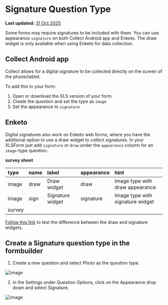 # Signature Question Type
**Last updated:** <a href="https://github.com/kobotoolbox/docs/blob/0050a936217ec4b5b9cf44a66826778898ed29d5/source/collecting_signatures.md" class="reference">31 Oct 2025</a>


Some forms may require signatures to be included with them. You can use
appearance `signature` on both Collect Android app and Enketo. The draw widget
is only available when using Enketo for data collection.

## Collect Android app

Collect allows for a digital signature to be collected directly on the screen of
the phone/tablet.

To add this to your form:

1. Open or download the XLS version of your form.
2. Create the question and set the type as `image`
3. Set the appearance to `signature`

## Enketo

Digital signatures also work on Enketo web forms, where you have the additional
option to use a draw widget to collect signatures. In your XLSForm just add
`signature` or `draw` under the `appearance` column for an `image`-type
question.

**survey sheet**

| type  | name | label            | appearance | hint                             |
| :---- | :--- | :--------------- | :--------- | :------------------------------- |
| image | draw | Draw widget      | draw       | Image type with draw appearance  |
| image | sign | Signature widget | signature  | Image type with signature widget |
| survey |

[Follow this link](https://enke.to/draw) to test the difference between the draw
and signature widgets.

## Create a Signature question type in the formbuilder

1. Create a new question and select Photo as the question type.

![image](/images/collecting_signatures/new_question.jpg)

2. In the Settings under Question Options, click on the Appearance drop down and
   select Signature.

![image](/images/collecting_signatures/signature.jpg)
